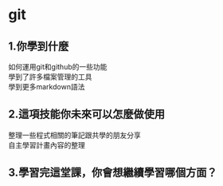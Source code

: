 # git
## 1.你學到什麼
如何運用git和github的一些功能\
學到了許多檔案管理的工具\
學到更多markdown語法

## 2.這項技能你未來可以怎麼做使用
整理一些程式相關的筆記跟共學的朋友分享\
自主學習計畫內容的整理

## 3.學習完這堂課，你會想繼續學習哪個方面？
